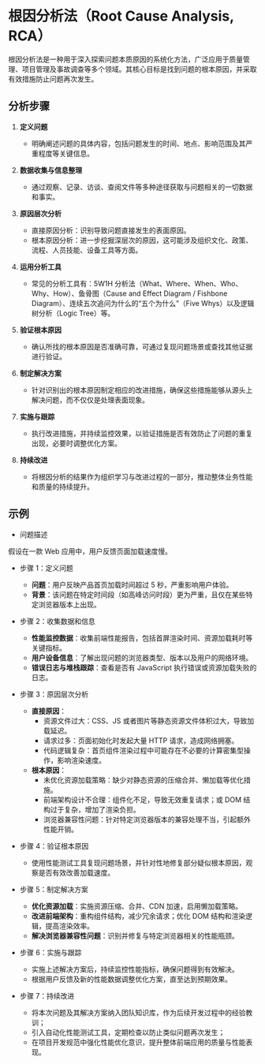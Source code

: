 # 根因分析法（Root Cause Analysis, RCA）

根因分析法是一种用于深入探索问题本质原因的系统化方法，广泛应用于质量管理、项目管理及事故调查等多个领域。其核心目标是找到问题的根本原因，并采取有效措施防止问题再次发生。

## 分析步骤

1. **定义问题**

   - 明确阐述问题的具体内容，包括问题发生的时间、地点、影响范围及其严重程度等关键信息。

2. **数据收集与信息整理**

   - 通过观察、记录、访谈、查阅文件等多种途径获取与问题相关的一切数据和事实。

3. **原因层次分析**

   - 直接原因分析：识别导致问题直接发生的表面原因。
   - 根本原因分析：进一步挖掘深层次的原因，这可能涉及组织文化、政策、流程、人员技能、设备工具等方面。

4. **运用分析工具**

   - 常见的分析工具有：5W1H 分析法（What、Where、When、Who、Why、How）、鱼骨图（Cause and Effect Diagram / Fishbone Diagram）、连续五次追问为什么的“五个为什么”（Five Whys）以及逻辑树分析（Logic Tree）等。

5. **验证根本原因**

   - 确认所找的根本原因是否准确可靠，可通过复现问题场景或查找其他证据进行验证。

6. **制定解决方案**

   - 针对识别出的根本原因制定相应的改进措施，确保这些措施能够从源头上解决问题，而不仅仅是处理表面现象。

7. **实施与跟踪**

   - 执行改进措施，并持续监控效果，以验证措施是否有效防止了问题的重复出现，必要时调整优化方案。

8. **持续改进**
   - 将根因分析的结果作为组织学习与改进过程的一部分，推动整体业务性能和质量的持续提升。

## 示例

- 问题描述

假设在一款 Web 应用中，用户反馈页面加载速度慢。

- 步骤 1：定义问题

  - **问题**：用户反映产品首页加载时间超过 5 秒，严重影响用户体验。
  - **背景**：该问题在特定时间段（如高峰访问时段）更为严重，且仅在某些特定浏览器版本上出现。

- 步骤 2：收集数据和信息

  - **性能监控数据**：收集前端性能报告，包括首屏渲染时间、资源加载耗时等关键指标。
  - **用户设备信息**：了解出现问题的浏览器类型、版本以及用户的网络环境。
  - **错误日志与堆栈跟踪**：查看是否有 JavaScript 执行错误或资源加载失败的日志。

- 步骤 3：原因层次分析

  - **直接原因**：
    - 资源文件过大：CSS、JS 或者图片等静态资源文件体积过大，导致加载延迟。
    - 请求过多：页面初始化时发起大量 HTTP 请求，造成网络拥塞。
    - 代码逻辑复杂：首页组件渲染过程中可能存在不必要的计算密集型操作，影响渲染速度。
  - **根本原因**：
    - 未优化资源加载策略：缺少对静态资源的压缩合并、懒加载等优化措施。
    - 前端架构设计不合理：组件化不足，导致无效重复请求；或 DOM 结构过于复杂，增加了渲染负担。
    - 浏览器兼容性问题：针对特定浏览器版本的兼容处理不当，引起额外性能开销。

- 步骤 4：验证根本原因

  - 使用性能测试工具复现问题场景，并针对性地修复部分疑似根本原因，观察是否有效改善加载速度。

- 步骤 5：制定解决方案

  - **优化资源加载**：实施资源压缩、合并、CDN 加速，启用懒加载策略。
  - **改进前端架构**：重构组件结构，减少冗余请求；优化 DOM 结构和渲染逻辑，提高渲染效率。
  - **解决浏览器兼容性问题**：识别并修复与特定浏览器相关的性能瓶颈。

- 步骤 6：实施与跟踪

  - 实施上述解决方案后，持续监控性能指标，确保问题得到有效解决。
  - 根据用户反馈及新的性能数据调整优化方案，直至达到预期效果。

- 步骤 7：持续改进

  - 将本次问题及其解决方案纳入团队知识库，作为后续开发过程中的经验教训；
  - 引入自动化性能测试工具，定期检查以防止类似问题再次发生；
  - 在项目开发规范中强化性能优化意识，提升整体前端应用的质量与性能表现。
